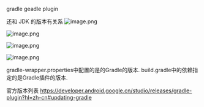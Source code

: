 gradle
geadle plugin

还和 JDK 的版本有关系
![image.png](https://gitee.com/flynnhai/picgohost/raw/master/img/202311071001723.png)


![image.png](https://gitee.com/flynnhai/picgohost/raw/master/img/202311070959037.png)


![image.png](https://gitee.com/flynnhai/picgohost/raw/master/img/202311070959390.png)


![image.png](https://gitee.com/flynnhai/picgohost/raw/master/img/202311070959808.png)


gradle-wrapper.properties中配置的是的Gradle的版本. build.gradle中的依赖指定的是Gradle插件的版本.

官方版本列表
https://developer.android.google.cn/studio/releases/gradle-plugin?hl=zh-cn#updating-gradle